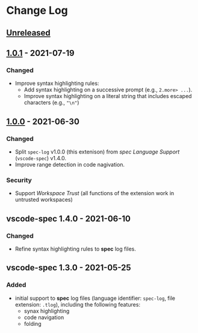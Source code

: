 # Change Log

<!-- All notable changes to the "vscode-spec-log" extension will be documented in this file. -->

## [Unreleased]

## [1.0.1] - 2021-07-19

### Changed

- Improve syntax highlighting rules:
  - Add syntax highlighting on a successive prompt (e.g., `2.more> ...`).
  - Improve syntax highlighting on a literal string that includes escaped characters (e.g., `"\n"`)

## [1.0.0] - 2021-06-30

### Changed

- Split `spec-log` v1.0.0 (this extenison) from _spec Language Support_ (`vscode-spec`) v1.4.0.
- Improve range detection in code nagivation.

### Security

- Support _Workspace Trust_ (all functions of the extension work in untrusted workspaces)

## vscode-spec 1.4.0 - 2021-06-10

### Changed

- Refine syntax highlighting rules to __spec__ log files.

## vscode-spec 1.3.0 - 2021-05-25

### Added

- initial support to __spec__ log files (language identifier: `spec-log`, file extension: `.tlog`), including the following features:
  - synax highlighting
  - code navigation
  - folding

[Unreleased]: https://github.com/fujidana/vscode-spec-log/compare/v1.0.1...HEAD
[1.0.1]: https://github.com/fujidana/vscode-spec-log/compare/v1.0.0...v1.0.1
[1.0.0]: https://github.com/fujidana/vscode-spec-log/releases/tag/v1.0.0
